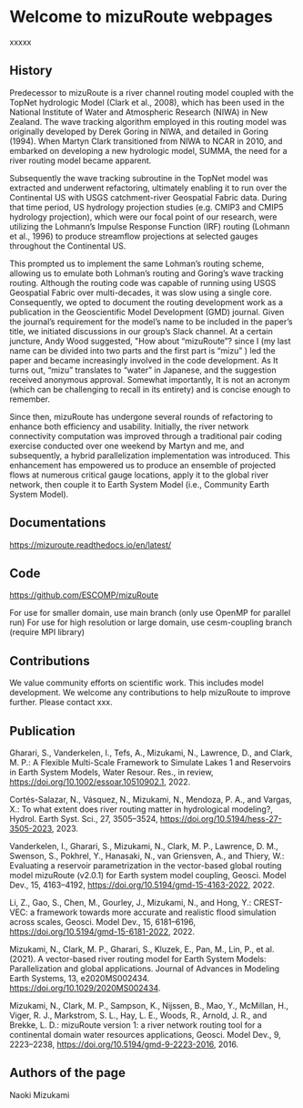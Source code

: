 # Welcome to mizuRoute webpages

xxxxx

## History

Predecessor to mizuRoute is a river channel routing model coupled with the TopNet hydrologic Model (Clark et al., 2008), which has been used in the National Institute of Water and Atmospheric Research (NIWA) in New Zealand. 
The wave tracking algorithm employed in this routing model was originally developed by Derek Goring in NIWA, and detailed in Goring (1994). 
When Martyn Clark transitioned from NIWA to NCAR in 2010, and embarked on developing a new hydrologic model, SUMMA, the need for a river routing model became apparent. 

Subsequently the wave tracking subroutine in the TopNet model was extracted and underwent refactoring, ultimately enabling it to run over the Continental US with USGS catchment-river Geospatial Fabric data. 
During that time period, US hydrology projection studies (e.g. CMIP3 and CMIP5 hydrology projection), which were our focal point of our research, were utilizing the Lohmann’s Impulse Response Function (IRF) routing (Lohmann et al., 1996) to produce streamflow projections at selected gauges throughout the Continental US. 

This prompted us to implement the same Lohman’s routing scheme, allowing us to emulate both Lohman’s routing and Goring’s wave tracking routing. Although the routing code was capable of running using USGS Geospatial Fabric over multi-decades, it was slow using a single core. 
Consequently, we opted to document the routing development work as a publication in the Geoscientific Model Development (GMD) journal. 
Given the journal’s requirement for the model’s name to be included in the paper’s title, we initiated discussions in our group’s Slack channel. 
At a certain juncture, Andy Wood suggested, "How about “mizuRoute”? since I (my last name can be divided into two parts and the first part is “mizu” ) led the paper and became increasingly involved in the code development. 
As It turns out, “mizu” translates to “water” in Japanese, and the suggestion received anonymous approval. 
Somewhat importantly, It is not an acronym (which can be challenging to recall in its entirety) and is concise enough to remember.

Since then, mizuRoute has undergone several rounds of refactoring to enhance both efficiency and usability. 
Initially, the river network connectivity computation was improved through a traditional pair coding exercise conducted over one weekend by Martyn and me, and subsequently, a hybrid parallelization implementation was introduced. 
This enhancement has empowered us to produce an ensemble of projected flows at numerous critical gauge locations, apply it to the global river network, then couple it to Earth System Model (i.e., Community Earth System Model).


## Documentations

https://mizuroute.readthedocs.io/en/latest/


## Code

https://github.com/ESCOMP/mizuRoute

For use for smaller domain, use main branch (only use OpenMP for parallel run)
For use for high resolution or large domain, use cesm-coupling branch (require MPI library)


## Contributions

We value community efforts on scientific work. This includes model development. We welcome any contributions to help mizuRoute to improve further. Please contact xxx.


## Publication

Gharari, S., Vanderkelen, I., Tefs, A., Mizukami, N., Lawrence, D., and Clark, M. P.: A Flexible Multi-Scale Framework to Simulate Lakes 1 and Reservoirs in Earth System Models, Water Resour. Res., in review, https://doi.org/10.1002/essoar.10510902.1, 2022.

Cortés-Salazar, N., Vásquez, N., Mizukami, N., Mendoza, P. A., and Vargas, X.: To what extent does river routing matter in hydrological modeling?, Hydrol. Earth Syst. Sci., 27, 3505–3524, https://doi.org/10.5194/hess-27-3505-2023, 2023.

Vanderkelen, I., Gharari, S., Mizukami, N., Clark, M. P., Lawrence, D. M., Swenson, S., Pokhrel, Y., Hanasaki, N., van Griensven, A., and Thiery, W.: Evaluating a reservoir parametrization in the vector-based global routing model mizuRoute (v2.0.1) for Earth system model coupling, Geosci. Model Dev., 15, 4163–4192, https://doi.org/10.5194/gmd-15-4163-2022, 2022.

Li, Z., Gao, S., Chen, M., Gourley, J., Mizukami, N., and Hong, Y.: CREST-VEC: a framework towards more accurate and realistic flood simulation across scales, Geosci. Model Dev., 15, 6181–6196, https://doi.org/10.5194/gmd-15-6181-2022, 2022.

Mizukami, N., Clark, M. P., Gharari, S., Kluzek, E., Pan, M., Lin, P., et al. (2021). A vector-based river routing model for Earth System Models: Parallelization and global applications. Journal of Advances in Modeling Earth Systems, 13, e2020MS002434. https://doi.org/10.1029/2020MS002434.

Mizukami, N., Clark, M. P., Sampson, K., Nijssen, B., Mao, Y., McMillan, H., Viger, R. J., Markstrom, S. L., Hay, L. E., Woods, R., Arnold, J. R., and Brekke, L. D.: mizuRoute version 1: a river network routing tool for a continental domain water resources applications, Geosci. Model Dev., 9, 2223–2238, https://doi.org/10.5194/gmd-9-2223-2016, 2016.


## Authors of the page

Naoki Mizukami
